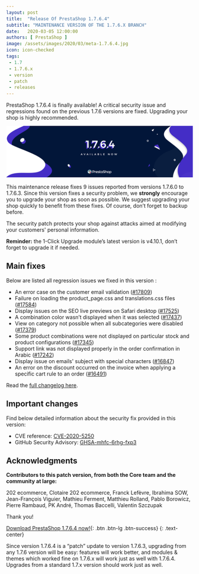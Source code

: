 ```yaml
---
layout: post
title:  "Release Of PrestaShop 1.7.6.4"
subtitle: "MAINTENANCE VERSION OF THE 1.7.6.X BRANCH"
date:   2020-03-05 12:00:00
authors: [ PrestaShop ]
image: /assets/images/2020/03/meta-1.7.6.4.jpg
icon: icon-checked
tags:
 - 1.7
 - 1.7.6.x
 - version
 - patch
 - releases
---
```


PrestaShop 1.7.6.4 is finally available! A critical security issue and regressions found on the previous 1.7.6 versions are fixed. Upgrading your shop is highly recommended.

![1.7.6.4 is available!](/assets/images/2020/03/1.7.6.4_banner.jpg)

This maintenance release fixes 9 issues reported from versions 1.7.6.0 to 1.7.6.3.
Since this version fixes a security problem, we **strongly** encourage you to upgrade your shop as soon as possible.
We suggest upgrading your shop quickly to benefit from these fixes. Of course, don’t forget to backup before.

The security patch protects your shop against attacks aimed at modifying your customers' personal information.

**Reminder:**  the 1-Click Upgrade module’s latest version is v4.10.1, don’t forget to upgrade it if needed.

## Main fixes
Below are listed all regression issues we fixed in this version :

* An error case on the customer email validation ([#17809](https://github.com/PrestaShop/PrestaShop/issues/17809))
* Failure on loading the product_page.css and translations.css files ([#17584](https://github.com/PrestaShop/PrestaShop/issues/17584))
* Display issues on the SEO live previews on Safari desktop ([#17525](https://github.com/PrestaShop/PrestaShop/issues/17525))
* A combination color wasn’t displayed when it was selected ([#17437](https://github.com/PrestaShop/PrestaShop/issues/17437))
* View on category not possible when all subcategories were disabled ([#17379](https://github.com/PrestaShop/PrestaShop/issues/17379))
* Some product combinations were not displayed on particular stock and product configurations ([#17345](https://github.com/PrestaShop/PrestaShop/issues/17345)) 
* Support link was not displayed properly in the order confirmation in Arabic ([#17242](https://github.com/PrestaShop/PrestaShop/issues/17242))
* Display issue on emails' subject with special characters ([#16847](https://github.com/PrestaShop/PrestaShop/issues/16847))
* An error on the discount occurred on the invoice when applying a specific cart rule to an order 
([#16491](https://github.com/PrestaShop/PrestaShop/issues/16491))

Read the [full changelog here](https://github.com/PrestaShop/PrestaShop/releases/tag/1.7.6.4).


## Important changes 
Find below detailed information about the security fix provided in this version:

- CVE reference: [CVE-2020-5250](https://cve.mitre.org/cgi-bin/cvename.cgi?name=CVE-2020-5250)
- GitHub Security Advisory: [GHSA-mhfc-6rhg-fxp3](https://github.com/PrestaShop/PrestaShop/security/advisories/GHSA-mhfc-6rhg-fxp3)

## Acknowledgments

**Contributors to this patch version, from both the Core team and the community at large:**

202 ecommerce, Clotaire 202 ecommerce, Franck Lefèvre, Ibrahima SOW, Jean-François Viguier, Mathieu Ferment, Matthieu Rolland, Pablo Borowicz, Pierre Rambaud, PK André, Thomas Baccelli, Valentin Szczupak

Thank you!


[Download PrestaShop 1.7.6.4 now!](https://www.prestashop.com/en/download){: .btn .btn-lg .btn-success}
{: .text-center}



Since version 1.7.6.4 is a “patch” update to version 1.7.6.3, upgrading from any 1.7.6 version will be easy: features will work better, and modules & themes which worked fine on 1.7.6.x will work just as well with 1.7.6.4. Upgrades from a standard 1.7.x version should work just as well.
